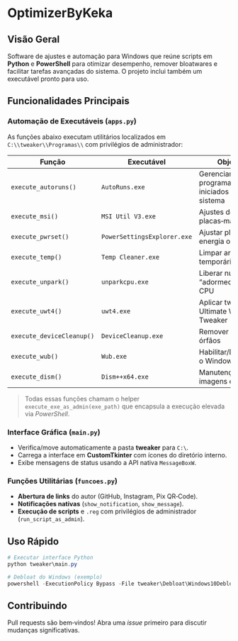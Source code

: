 # OptimizerByKeka

## Visão Geral

Software de ajustes e automação para Windows que reúne scripts em **Python** e **PowerShell** para otimizar desempenho, remover bloatwares e facilitar tarefas avançadas do sistema. O projeto inclui também um executável pronto para uso.

## Funcionalidades Principais

### Automação de Executáveis (`apps.py`)

As funções abaixo executam utilitários localizados em `C:\\tweaker\\Programas\\` com privilégios de administrador:

| Função                    | Executável                  | Objetivo                                    |
| ------------------------- | --------------------------- | ------------------------------------------- |
| `execute_autoruns()`      | `AutoRuns.exe`              | Gerenciar programas iniciados com o sistema |
| `execute_msi()`           | `MSI Util V3.exe`           | Ajustes de placas‑mãe MSI                   |
| `execute_pwrset()`        | `PowerSettingsExplorer.exe` | Ajustar planos de energia ocultos           |
| `execute_temp()`          | `Temp Cleaner.exe`          | Limpar arquivos temporários                 |
| `execute_unpark()`        | `unparkcpu.exe`             | Liberar núcleos “adormecidos” do CPU        |
| `execute_uwt4()`          | `uwt4.exe`                  | Aplicar tweaks do Ultimate Windows Tweaker  |
| `execute_deviceCleanup()` | `DeviceCleanup.exe`         | Remover drivers órfãos                      |
| `execute_wub()`           | `Wub.exe`                   | Habilitar/Desabilitar o Windows Update      |
| `execute_dism()`          | `Dism++x64.exe`             | Manutenção de imagens e sistema             |

> Todas essas funções chamam o helper `execute_exe_as_admin(exe_path)` que encapsula a execução elevada via *PowerShell*.

### Interface Gráfica (`main.py`)

- Verifica/move automaticamente a pasta **tweaker** para `C:\`.
- Carrega a interface em **CustomTkinter** com ícones do diretório interno.
- Exibe mensagens de status usando a API nativa `MessageBoxW`.

### Funções Utilitárias (`funcoes.py`)

- **Abertura de links** do autor (GitHub, Instagram, Pix QR‑Code).
- **Notificações nativas** (`show_notification`, `show_message`).
- **Execução de scripts** e `.reg` com privilégios de administrador (`run_script_as_admin`).

## Uso Rápido

```powershell
# Executar interface Python
python tweaker\main.py

# Debloat do Windows (exemplo)
powershell -ExecutionPolicy Bypass -File tweaker\Debloat\Windows10DebloaterGUI.ps1
```

## Contribuindo

Pull requests são bem‑vindos! Abra uma *issue* primeiro para discutir mudanças significativas.

